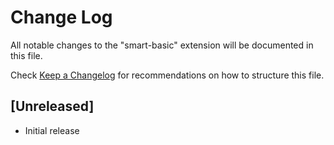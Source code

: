 # Change Log

All notable changes to the "smart-basic" extension will be documented in this file.

Check [Keep a Changelog](http://keepachangelog.com/) for recommendations on how to structure this file.

## [Unreleased]

- Initial release
